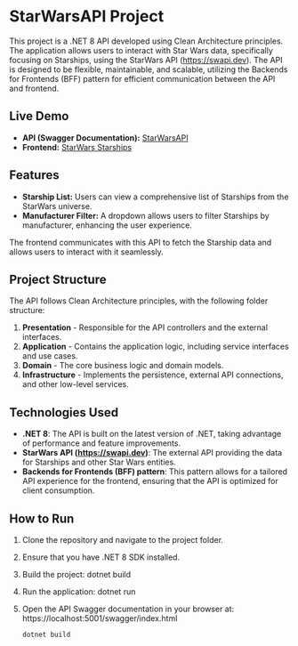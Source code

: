 # StarWarsAPI Project

This project is a .NET 8 API developed using Clean Architecture principles. The application allows users to interact with Star Wars data, specifically focusing on Starships, using the StarWars API (https://swapi.dev). The API is designed to be flexible, maintainable, and scalable, utilizing the Backends for Frontends (BFF) pattern for efficient communication between the API and frontend.

## Live Demo

- **API (Swagger Documentation):** [StarWarsAPI](https://starwarsapi-e9evg0b8dhg8czbw.canadacentral-01.azurewebsites.net/swagger/index.html)
- **Frontend:** [StarWars Starships](https://thankful-desert-04bffb50f.5.azurestaticapps.net/)

## Features

- **Starship List:** Users can view a comprehensive list of Starships from the StarWars universe.
- **Manufacturer Filter:** A dropdown allows users to filter Starships by manufacturer, enhancing the user experience.
  
The frontend communicates with this API to fetch the Starship data and allows users to interact with it seamlessly.

## Project Structure

The API follows Clean Architecture principles, with the following folder structure:

1. **Presentation** - Responsible for the API controllers and the external interfaces.
2. **Application** - Contains the application logic, including service interfaces and use cases.
3. **Domain** - The core business logic and domain models.
4. **Infrastructure** - Implements the persistence, external API connections, and other low-level services.

## Technologies Used

- **.NET 8**: The API is built on the latest version of .NET, taking advantage of performance and feature improvements.
- **StarWars API (https://swapi.dev)**: The external API providing the data for Starships and other Star Wars entities.
- **Backends for Frontends (BFF) pattern**: This pattern allows for a tailored API experience for the frontend, ensuring that the API is optimized for client consumption.

## How to Run

1. Clone the repository and navigate to the project folder.
2. Ensure that you have .NET 8 SDK installed.
3. Build the project: dotnet build
4. Run the application: dotnet run
5. Open the API Swagger documentation in your browser at: https://localhost:5001/swagger/index.html

   ```bash
   dotnet build

